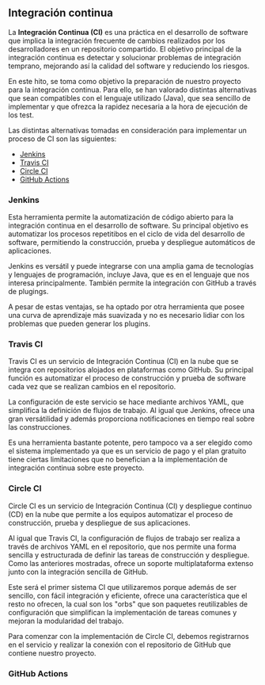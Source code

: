 ## Integración continua
La **Integración Continua (CI)** es una práctica en el desarrollo de software que implica la integración frecuente de cambios realizados por los desarrolladores en un repositorio compartido. El objetivo principal de la integración continua es detectar y solucionar problemas de integración temprano, mejorando así la calidad del software y reduciendo los riesgos.

En este hito, se toma como objetivo la preparación de nuestro proyecto para la integración continua. Para ello, se han valorado distintas alternativas que sean compatibles con el lenguaje utilizado (Java), que sea sencillo de implementar y que ofrezca la rapidez necesaria a la hora de ejecución de los test.

Las distintas alternativas tomadas en consideración para implementar un proceso de CI son las siguientes:

- [Jenkins](#jenkins)
- [Travis CI](#travis-ci)
- [Circle CI](#circle-ci)
- [GitHub Actions](#github-actions)

### Jenkins
Esta herramienta permite la automatización de código abierto para la integración continua en el desarrollo de software. Su principal objetivo es automatizar los procesos repetitibos en el ciclo de vida del desarrollo de software, permitiendo la construcción, prueba y despliegue automáticos de aplicaciones.

Jenkins es versátil y puede integrarse con una amplia gama de tecnologías y lenguajes de programación, incluye Java, que es en el lenguaje que nos interesa principalmente. También permite la integración con GitHub a través de plugings.

A pesar de estas ventajas, se ha optado por otra herramienta que posee una curva de aprendizaje más suavizada y no es necesario lidiar con los problemas que pueden generar los plugins.

### Travis CI
Travis CI es un servicio de Integración Continua (CI) en la nube que se integra con repositorios alojados en plataformas como GitHub. Su principal función es automatizar el proceso de construcción y prueba de software cada vez que se realizan cambios en el repositorio.

La configuración de este servicio se hace mediante archivos YAML, que simplifica la definición de flujos de trabajo. Al igual que Jenkins, ofrece una gran versátilidad y además proporciona notificaciones en tiempo real sobre las construcciones.

Es una herramienta bastante potente, pero tampoco va a ser elegido como el sistema implementado ya que es un servicio de pago y el plan gratuito tiene ciertas limitaciones que no benefician a la implementación de integración continua sobre este proyecto.

### Circle CI
Circle CI es un servicio de Integración Continua (CI) y despliegue continuo (CD) en la nube que permite a los equipos automatizar el proceso de construcción, prueba y despliegue de sus aplicaciones.

Al igual que Travis CI, la configuración de flujos de trabajo ser realiza a través de archivos YAML en el repositorio, que nos permite una forma sencilla y estructurada de definir las tareas de construcción y despliegue. Como las anteriores mostradas, ofrece un soporte multiplataforma extenso junto con la integración sencilla de GitHub.

Este será el primer sistema CI que utilizaremos porque además de ser sencillo, con fácil integración y eficiente, ofrece una característica que el resto no ofrecen, la cual son los "orbs" que son paquetes reutilizables de configuración que simplifican la implementación de tareas comunes y mejoran la modularidad del trabajo.

Para comenzar con la implementación de Circle CI, debemos registrarnos en el servicio y realizar la conexión con el repositorio de GitHub que contiene nuestro proyecto.




### GitHub Actions

